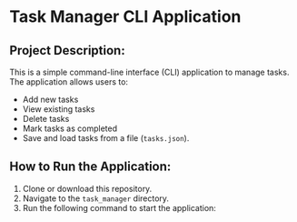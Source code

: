 # Task Manager CLI Application

## Project Description:
This is a simple command-line interface (CLI) application to manage tasks. The application allows users to:
- Add new tasks
- View existing tasks
- Delete tasks
- Mark tasks as completed
- Save and load tasks from a file (`tasks.json`).

## How to Run the Application:
1. Clone or download this repository.
2. Navigate to the `task_manager` directory.
3. Run the following command to start the application:

